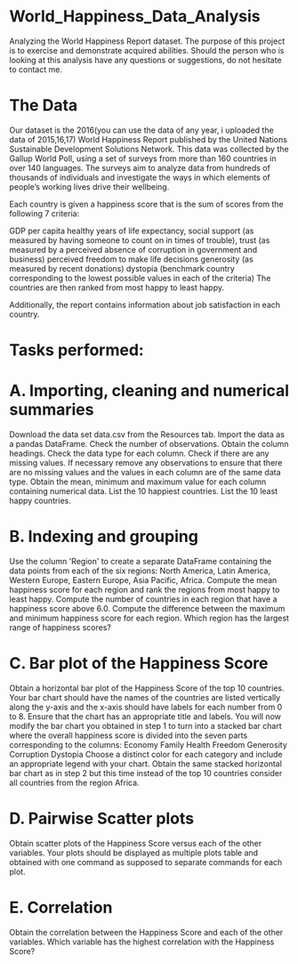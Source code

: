 # World_Happiness_Data_Analysis

Analyzing the World Happiness Report dataset. The purpose of this project is to exercise and demonstrate acquired abilities. Should the person who is looking at this analysis have any questions or suggestions, do not hesitate to contact me.

# The Data
Our dataset is the 2016(you can use the data of any year, i uploaded the data of 2015,16,17) World Happiness Report published by the United Nations Sustainable Development Solutions Network. This data was collected by the Gallup World Poll, using a set of surveys from more than 160 countries in over 140 languages. The surveys aim to analyze data from hundreds of thousands of individuals and investigate the ways in which elements of people’s working lives drive their wellbeing.

Each country is given a happiness score that is the sum of scores from the following 7 criteria:

GDP per capita healthy years of life expectancy, social support (as measured by having someone to count on in times of trouble), trust (as measured by a perceived absence of corruption in government and business) perceived freedom to make life decisions generosity (as measured by recent donations) dystopia (benchmark country corresponding to the lowest possible values in each of the criteria) The countries are then ranked from most happy to least happy.

Additionally, the report contains information about job satisfaction in each country.

# Tasks performed:
# A. Importing, cleaning and numerical summaries
Download the data set data.csv from the Resources tab.
Import the data as a pandas DataFrame.
Check the number of observations.
Obtain the column headings.
Check the data type for each column.
Check if there are any missing values.
If necessary remove any observations to ensure that there are no missing values and the values in each column are of the same data type.
Obtain the mean, minimum and maximum value for each column containing numerical data.
List the 10 happiest countries.
List the 10 least happy countries.
# B. Indexing and grouping
Use the column 'Region' to create a separate DataFrame containing the data points from each of the six regions: North America, Latin America, Western Europe, Eastern Europe, Asia Pacific, Africa.
Compute the mean happiness score for each region and rank the regions from most happy to least happy.
Compute the number of countries in each region that have a happiness score above 6.0.
Compute the difference between the maximum and minimum happiness score for each region. Which region has the largest range of happiness scores?
# C. Bar plot of the Happiness Score
Obtain a horizontal bar plot of the Happiness Score of the top 10 countries. Your bar chart should have the names of the countries are listed vertically along the y-axis and the x-axis should have labels for each number from 0 to 8. Ensure that the chart has an appropriate title and labels.
You will now modify the bar chart you obtained in step 1 to turn into a stacked bar chart where the overall happiness score is divided into the seven parts corresponding to the columns:
Economy
Family
Health
Freedom
Generosity
Corruption
Dystopia Choose a distinct color for each category and include an appropriate legend with your chart.
Obtain the same stacked horizontal bar chart as in step 2 but this time instead of the top 10 countries consider all countries from the region Africa.
# D. Pairwise Scatter plots
Obtain scatter plots of the Happiness Score versus each of the other variables. Your plots should be displayed as multiple plots table and obtained with one command as supposed to separate commands for each plot.
# E. Correlation
Obtain the correlation between the Happiness Score and each of the other variables. Which variable has the highest correlation with the Happiness Score?
